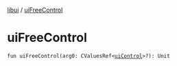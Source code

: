 [libui](index.md) / [uiFreeControl](./ui-free-control.md)

# uiFreeControl

`fun uiFreeControl(arg0: CValuesRef<`[`uiControl`](ui-control/index.md)`>?): Unit`
